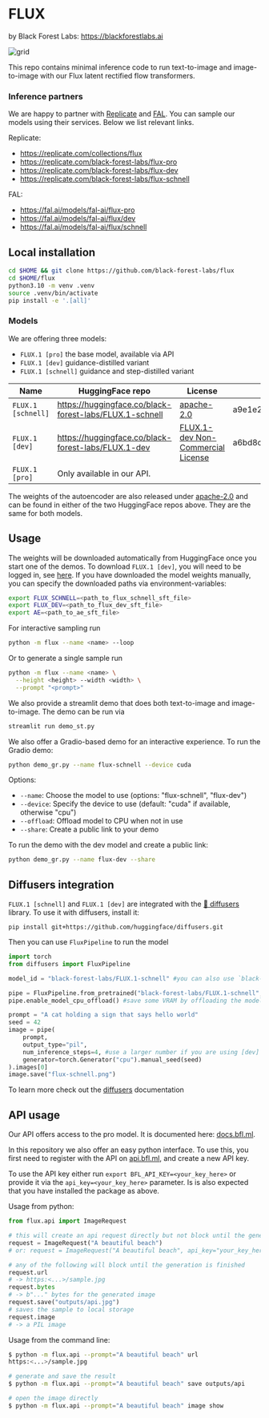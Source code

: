 # FLUX
by Black Forest Labs: https://blackforestlabs.ai

![grid](assets/grid.jpg)

This repo contains minimal inference code to run text-to-image and image-to-image with our Flux latent rectified flow transformers.

### Inference partners

We are happy to partner with [Replicate](https://replicate.com/) and [FAL](https://fal.ai/). You can sample our models using their services.
Below we list relevant links.

Replicate:
- https://replicate.com/collections/flux
- https://replicate.com/black-forest-labs/flux-pro
- https://replicate.com/black-forest-labs/flux-dev
- https://replicate.com/black-forest-labs/flux-schnell

FAL:
- https://fal.ai/models/fal-ai/flux-pro
- https://fal.ai/models/fal-ai/flux/dev
- https://fal.ai/models/fal-ai/flux/schnell


## Local installation

```bash
cd $HOME && git clone https://github.com/black-forest-labs/flux
cd $HOME/flux
python3.10 -m venv .venv
source .venv/bin/activate
pip install -e '.[all]'
```

### Models

We are offering three models:
- `FLUX.1 [pro]` the base model, available via API
- `FLUX.1 [dev]` guidance-distilled variant
- `FLUX.1 [schnell]` guidance and step-distilled variant

| Name   | HuggingFace repo   | License    | md5sum    |
|-------------|-------------|-------------|-------------|
| `FLUX.1 [schnell]` | https://huggingface.co/black-forest-labs/FLUX.1-schnell | [apache-2.0](model_licenses/LICENSE-FLUX1-schnell) | a9e1e277b9b16add186f38e3f5a34044 |
| `FLUX.1 [dev]` | https://huggingface.co/black-forest-labs/FLUX.1-dev| [FLUX.1-dev Non-Commercial License](model_licenses/LICENSE-FLUX1-dev) | a6bd8c16dfc23db6aee2f63a2eba78c0  |
| `FLUX.1 [pro]` | Only available in our API. |

The weights of the autoencoder are also released under [apache-2.0](https://huggingface.co/datasets/choosealicense/licenses/blob/main/markdown/apache-2.0.md) and can be found in either of the two HuggingFace repos above. They are the same for both models.


## Usage

The weights will be downloaded automatically from HuggingFace once you start one of the demos. To download `FLUX.1 [dev]`, you will need to be logged in, see [here](https://huggingface.co/docs/huggingface_hub/guides/cli#huggingface-cli-login).
If you have downloaded the model weights manually, you can specify the downloaded paths via environment-variables:
```bash
export FLUX_SCHNELL=<path_to_flux_schnell_sft_file>
export FLUX_DEV=<path_to_flux_dev_sft_file>
export AE=<path_to_ae_sft_file>
```

For interactive sampling run
```bash
python -m flux --name <name> --loop
```
Or to generate a single sample run
```bash
python -m flux --name <name> \
  --height <height> --width <width> \
  --prompt "<prompt>"
```

We also provide a streamlit demo that does both text-to-image and image-to-image. The demo can be run via
```bash
streamlit run demo_st.py
```

We also offer a Gradio-based demo for an interactive experience. To run the Gradio demo:
```bash
python demo_gr.py --name flux-schnell --device cuda
```

Options:
- `--name`: Choose the model to use (options: "flux-schnell", "flux-dev")
- `--device`: Specify the device to use (default: "cuda" if available, otherwise "cpu")
- `--offload`: Offload model to CPU when not in use
- `--share`: Create a public link to your demo

To run the demo with the dev model and create a public link:

```bash
python demo_gr.py --name flux-dev --share
```

## Diffusers integration

`FLUX.1 [schnell]` and `FLUX.1 [dev]` are integrated with the [🧨 diffusers](https://github.com/huggingface/diffusers) library. To use it with diffusers, install it:

```shell
pip install git+https://github.com/huggingface/diffusers.git
```

Then you can use `FluxPipeline` to run the model

```python
import torch
from diffusers import FluxPipeline

model_id = "black-forest-labs/FLUX.1-schnell" #you can also use `black-forest-labs/FLUX.1-dev`

pipe = FluxPipeline.from_pretrained("black-forest-labs/FLUX.1-schnell", torch_dtype=torch.bfloat16)
pipe.enable_model_cpu_offload() #save some VRAM by offloading the model to CPU. Remove this if you have enough GPU power

prompt = "A cat holding a sign that says hello world"
seed = 42
image = pipe(
    prompt,
    output_type="pil",
    num_inference_steps=4, #use a larger number if you are using [dev]
    generator=torch.Generator("cpu").manual_seed(seed)
).images[0]
image.save("flux-schnell.png")
```

To learn more check out the [diffusers](https://huggingface.co/docs/diffusers/main/en/api/pipelines/flux) documentation

## API usage

Our API offers access to the pro model. It is documented here:
[docs.bfl.ml](https://docs.bfl.ml/).

In this repository we also offer an easy python interface. To use this, you
first need to register with the API on [api.bfl.ml](https://api.bfl.ml/), and
create a new API key.

To use the API key either run `export BFL_API_KEY=<your_key_here>` or provide
it via the `api_key=<your_key_here>` parameter. Is is also expected that you
have installed the package as above.

Usage from python:
```python
from flux.api import ImageRequest

# this will create an api request directly but not block until the generation is finished
request = ImageRequest("A beautiful beach")
# or: request = ImageRequest("A beautiful beach", api_key="your_key_here")

# any of the following will block until the generation is finished
request.url
# -> https:<...>/sample.jpg
request.bytes
# -> b"..." bytes for the generated image
request.save("outputs/api.jpg")
# saves the sample to local storage
request.image
# -> a PIL image
```

Usage from the command line:
```bash
$ python -m flux.api --prompt="A beautiful beach" url
https:<...>/sample.jpg

# generate and save the result
$ python -m flux.api --prompt="A beautiful beach" save outputs/api

# open the image directly
$ python -m flux.api --prompt="A beautiful beach" image show
```
